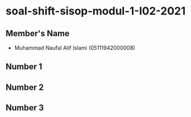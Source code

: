 # soal-shift-sisop-modul-1-I02-2021

## Member's Name
- Muhammad Naufal Alif Islami (05111942000008)

## Number 1


## Number 2


## Number 3
